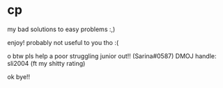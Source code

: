 # cp
my bad solutions to easy problems :,)

enjoy! probably not useful to you tho :( 

o btw pls help a poor struggling junior out!! (Sarina#0587)
DMOJ handle: sli2004 (ft my shitty rating)

ok bye!!
